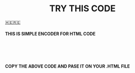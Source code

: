 <CENTER><H1> TRY THIS CODE </H1></CENTER>

<a href="https://html-encoder.netlify.app">🇭​🇪​🇷​🇪​</a>

<h4>THIS IS SIMPLE ENCODER FOR HTML CODE</h4>
<br><br>
<code><script language="javascript">document.write( unescape( 'PASTE YOUR ENCRYPTED CODE HERE' ))</script></code>
<br>
<h4>COPY THE ABOVE CODE AND PASE IT ON YOUR .HTML FILE </h4>
